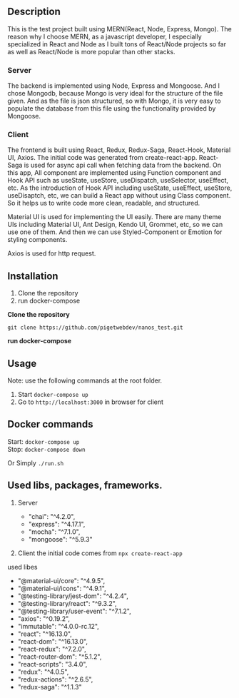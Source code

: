 ## Description

This is the test project built using MERN(React, Node, Express, Mongo).
The reason why I choose MERN, as a javascript developer, I especially specialized in React and Node as I built tons of React/Node projects so far as well as React/Node is more popular than other stacks.

### Server

The backend is implemented using Node, Express and Mongoose.
And I chose Mongodb, because Mongo is very ideal for the structure of the file given.
And as the file is json structured, so with Mongo, it is very easy to populate the database from this file using the functionality provided by Mongoose.

### Client

The frontend is built using React, Redux, Redux-Saga, React-Hook, Material UI, Axios.
The initial code was generated from create-react-app.
React-Saga is used for async api call when fetching data from the backend.
On this app, All component are implemented using Function component and Hook API such as useState, useStore, useDispatch, useSelector, useEffect, etc.
As the introduction of Hook API including useState, useEffect, useStore, useDisaptch, etc, we can build a React app without using Class component. So it helps us to write code more clean, readable, and structured.

Material UI is used for implementing the UI easily.
There are many theme UIs including Material UI, Ant Design, Kendo UI, Grommet, etc, so we can use one of them.
And then we can use Styled-Component or Emotion for styling components.

Axios is used for http request.

## Installation

1. Clone the repository
2. run docker-compose

**Clone the repository**

`git clone https://github.com/pigetwebdev/nanos_test.git`

**run docker-compose**

## Usage

Note: use the following commands at the root folder.

1. Start <code>docker-compose up</code>
2. Go to <code>http://localhost:3000</code> in browser for client

## Docker commands

Start: `docker-compose up`<br>
Stop: `docker-compose down`<br>

Or Simply `./run.sh`

## Used libs, packages, frameworks.

1. Server

   - "chai": "^4.2.0",
   - "express": "^4.17.1",
   - "mocha": "^7.1.0",
   - "mongoose": "^5.9.3"

2. Client
   the initial code comes from
   `npx create-react-app`

used libes

- "@material-ui/core": "^4.9.5",
- "@material-ui/icons": "^4.9.1",
- "@testing-library/jest-dom": "^4.2.4",
- "@testing-library/react": "^9.3.2",
- "@testing-library/user-event": "^7.1.2",
- "axios": "^0.19.2",
- "immutable": "^4.0.0-rc.12",
- "react": "^16.13.0",
- "react-dom": "^16.13.0",
- "react-redux": "^7.2.0",
- "react-router-dom": "^5.1.2",
- "react-scripts": "3.4.0",
- "redux": "^4.0.5",
- "redux-actions": "^2.6.5",
- "redux-saga": "^1.1.3"
